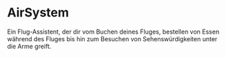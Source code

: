 # AirSystem
Ein Flug-Assistent, der dir vom Buchen deines Fluges, bestellen von Essen während des Fluges bis hin zum Besuchen von Sehenswürdigkeiten unter die Arme greift.

